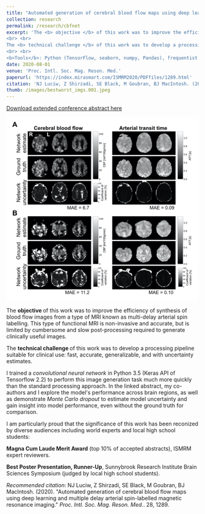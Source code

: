 ```yaml
---
title: "Automated generation of cerebral blood flow maps using deep learning and multiple delay arterial spin-labelled magnetic resonance imaging"
collection: research
permalink: /research/cbfnet
excerpt: 'The <b> objective </b> of this work was to improve the efficiency of synthesis of blood flow images from MRI
<br> <br>
The <b> technical challenge </b> of this work was to develop a processing pipeline suitable for clinical use: fast, accurate, generalizable, and with uncertainty estimates.
<br> <br>
<b>Tools</b>: Python (TensorFlow, seaborn, numpy, Pandas), frequentist statistics'
date: 2020-08-01
venue: 'Proc. Intl. Soc. Mag. Reson. Med.'
paperurl: 'https://index.mirasmart.com/ISMRM2020/PDFfiles/1289.html'
citation: 'NJ Luciw, Z Shirzadi, SE Black, M Goubran, BJ MacIntosh. (2020). &quot;Automated generation of cerebral blood flow maps using deep learning and multiple delay arterial spin-labelled magnetic resonance imaging.&quot; <i>Proc. Intl. Soc. Mag. Reson. Med.</i>. 28, 1289.'
thumb: /images/bestworst_imgs.001.jpeg
---
```


[Download extended conference abstract here](https://index.mirasmart.com/ISMRM2020/PDFfiles/1289.html)

<img src="/images/bestworst_imgs.001.jpeg" alt="drawing" width="700" class="center"/>

The <b> objective </b> of this work was to improve the efficiency of synthesis of blood flow images from a type of MRI known as multi-delay arterial spin labelling. This type of functional MRI is non-invasive and accurate, but is limited by cumbersome and slow post-processing required to generate clinically useful images.

The <b> technical challenge </b> of this work was to develop a processing pipeline suitable for clinical use: fast, accurate, generalizable, and with uncertainty estimates.

I trained a <i> convolutional neural network </i> in Python 3.5 (Keras API of Tensorflow 2.2) to perform this image generation task much more quickly than the standard processing approach. In the linked abstract, my co-authors and I explore the model's performance across brain regions, as well as demonstrate <i> Monte Carlo dropout </i> to estimate model uncertainty and gain insight into model performance, even without the ground truth for comparison.  

I am particularly proud that the significance of this work has been reconized by diverse audiences including world experts and local high school students: 

 <b>Magna Cum Laude Merit Award</b> (top 10% of accepted abstracts), ISMRM expert reviewers. 
 
 <b> Best Poster Presentation, Runner-Up</b>, Sunnybrook Research Institute Brain Sciences Symposium (judged by local high school students).

<i>Recommended citation</i>: NJ Luciw, Z Shirzadi, SE Black, M Goubran, BJ MacIntosh. (2020). &quot;Automated generation of cerebral blood flow maps using deep learning and multiple delay arterial spin-labelled magnetic resonance imaging.&quot; <i>Proc. Intl. Soc. Mag. Reson. Med.</i>. 28, 1289.